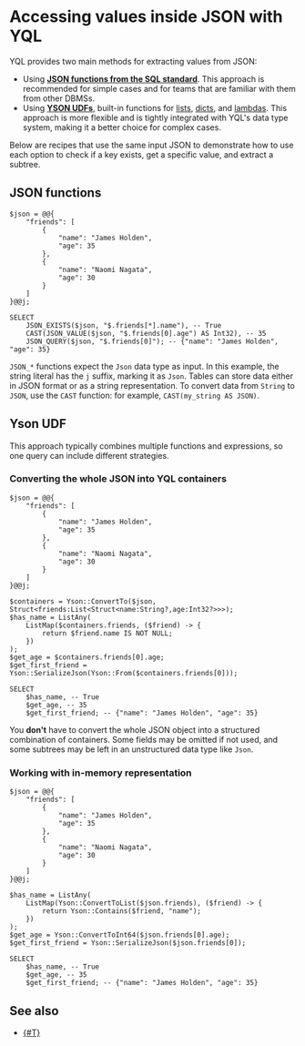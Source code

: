 # Accessing values inside JSON with YQL

YQL provides two main methods for extracting values from JSON:

- Using [**JSON functions from the SQL standard**](../builtins/json.md). This approach is recommended for simple cases and for teams that are familiar with them from other DBMSs.
- Using [**YSON UDFs**](../udf/list/yson.md), built-in functions for [lists](../builtins/list.md), [dicts](../builtins/dict.md), and [lambdas](../syntax/expressions.md#lambda). This approach is more flexible and is tightly integrated with YQL's data type system, making it a better choice for complex cases.

Below are recipes that use the same input JSON to demonstrate how to use each option to check if a key exists, get a specific value, and extract a subtree.

## JSON functions

```yql
$json = @@{
    "friends": [
        {
            "name": "James Holden",
            "age": 35
        },
        {
            "name": "Naomi Nagata",
            "age": 30
        }
    ]
}@@j;

SELECT
    JSON_EXISTS($json, "$.friends[*].name"), -- True
    CAST(JSON_VALUE($json, "$.friends[0].age") AS Int32), -- 35
    JSON_QUERY($json, "$.friends[0]"); -- {"name": "James Holden", "age": 35}
```

`JSON_*` functions expect the `Json` data type as input. In this example, the string literal has the `j` suffix, marking it as `Json`. Tables can store data either in JSON format or as a string representation. To convert data from `String` to `JSON`, use the `CAST` function: for example, `CAST(my_string AS JSON)`.

## Yson UDF

This approach typically combines multiple functions and expressions, so one query can include different strategies.

### Converting the whole JSON into YQL containers

```yql
$json = @@{
    "friends": [
        {
            "name": "James Holden",
            "age": 35
        },
        {
            "name": "Naomi Nagata",
            "age": 30
        }
    ]
}@@j;

$containers = Yson::ConvertTo($json, Struct<friends:List<Struct<name:String?,age:Int32?>>>);
$has_name = ListAny(
    ListMap($containers.friends, ($friend) -> {
        return $friend.name IS NOT NULL;
    })
);
$get_age = $containers.friends[0].age;
$get_first_friend = Yson::SerializeJson(Yson::From($containers.friends[0]));

SELECT
    $has_name, -- True
    $get_age, -- 35
    $get_first_friend; -- {"name": "James Holden", "age": 35}
```

You **don't** have to convert the whole JSON object into a structured combination of containers. Some fields may be omitted if not used, and some subtrees may be left in an unstructured data type like `Json`.

### Working with in-memory representation

```yql
$json = @@{
    "friends": [
        {
            "name": "James Holden",
            "age": 35
        },
        {
            "name": "Naomi Nagata",
            "age": 30
        }
    ]
}@@j;

$has_name = ListAny(
    ListMap(Yson::ConvertToList($json.friends), ($friend) -> {
        return Yson::Contains($friend, "name");
    })
);
$get_age = Yson::ConvertToInt64($json.friends[0].age);
$get_first_friend = Yson::SerializeJson($json.friends[0]);

SELECT
    $has_name, -- True
    $get_age, -- 35
    $get_first_friend; -- {"name": "James Holden", "age": 35}
```

## See also

- [{#T}](modifying-json.md)
